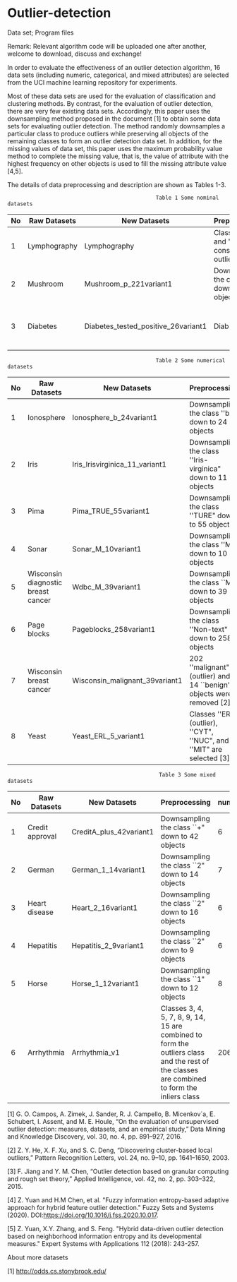 # Outlier-detection
Data set; Program files

Remark: Relevant algorithm code will be uploaded one after another, welcome to download, discuss and exchange!

In order to evaluate the effectiveness of an outlier detection algorithm, 16 data sets (including numeric, categorical, and mixed attributes) are selected from the UCI machine learning repository for experiments.

Most of these data sets are used for the evaluation of classification and clustering methods. By contrast, for the evaluation of outlier detection, there are very few existing data sets. Accordingly, this paper uses the downsampling method proposed in the document [1] to obtain some data sets for evaluating outlier detection. The method randomly downsamples a particular class to produce outliers while preserving all objects of the remaining classes to form an outlier detection data set. In addition, for the missing values of data set, this paper uses the maximum probability value method to complete the missing value, that is, the value of attribute with the highest frequency on other objects is used to fill the missing attribute value [4,5].

The details of data preprocessing and description are shown as Tables 1-3.

                                                   Table 1 Some nominal datasets
| No |  Raw Datasets |New Datasets | Preprocessing | numerical | categorical | Oulier | Normal | 
| -------- |--------|-------- |-------- |-------- | -------- | --------| -------- |
|  1| Lymphography|Lymphography| Classes ''1'' and ''4'' are considered as outliers [2] | 0 | 8 | 6 | 142 |  
|  2| Mushroom|Mushroom_p_221variant1|Downsampling the class ''+" down to 221 objects | 0|22|221|4208| 
|  3| Diabetes|Diabetes_tested_positive_26variant1|Diab| Downsampling the class ''tested\_positive" down to 26 objects |8|0|26|500|
                                                   Table 2 Some numerical datasets
| No |  Raw Datasets |New Datasets | Preprocessing | numerical | categorical | Objects | Ouliers | 
| -------- |--------|-------- |-------- |-------- | -------- | --------| -------- |
|  1| Ionosphere|Ionosphere_b_24variant1| Downsampling the class ''b" down to 24 objects |34|0|249|24|
|  2| Iris|Iris_Irisvirginica_11_variant1| Downsampling the class ''Iris-virginica" down to 11 objects |4|0|111|11| 
|  3| Pima|Pima_TRUE_55variant1| Downsampling the class ''TURE" down to 55 objects |9|0|555|55| 
|  4| Sonar|Sonar_M_10variant1| Downsampling the class ''M" down to 10 objects|60|0|107|10|  
|  5| Wisconsin diagnostic breast cancer|Wdbc_M_39variant1| Downsampling the class ``M" down to 39 objects | 31|0|396|39|
|  6| Page blocks|Pageblocks_258variant1| Downsampling the class ''Non-text" down to 258 objects |10|0|5171|258|
| 7| Wisconsin breast cancer|Wisconsin_malignant_39variant1|202 ''malignant" (outlier) and 14 ``benign" objects were removed [2] | 9|0|483|39|
| 8| Yeast|Yeast_ERL_5_variant1|Classes ''ERL" (outlier), ''CYT", ''NUC", and ''MIT" are selected [3]|8|0|1141|5|
                                                    Table 3 Some mixed datasets
| No |  Raw Datasets |New Datasets |  Preprocessing | numerical | categorical | Oulier | Normal | 
| -------- |--------|-------- |-------- |-------- | -------- | --------| -------- |
| 1| Credit approval|CreditA_plus_42variant1|Downsampling the class ``+" down to 42 objects|6|9|425|42|
| 2| German|German_1_14variant1|Downsampling the class ``2" down to 14 objects|7|13|714|14|
| 3| Heart disease |Heart_2_16variant1|Downsampling the class ``2" down to 16 objects| 6|7|166|16|
| 4| Hepatitis |Hepatitis_2_9variant1|Downsampling the class ``2" down to 9 objects |6|13|94|9|
| 5| Horse |Horse_1_12variant1|Downsampling the class ``1" down to 12 objects|8|19|256|12|
| 6| Arrhythmia |Arrhythmia_v1|Classes 3, 4, 5, 7, 8, 9, 14, 15 are combined to form the outliers class and the rest of the classes are combined to form the inliers class|206|73|452|66|


[1] G. O. Campos, A. Zimek, J. Sander, R. J. Campello, B. Micenkov´a, E. Schubert, I. Assent, and M. E. Houle, “On the evaluation of unsupervised outlier detection: measures, datasets, and an empirical study,” Data Mining and Knowledge Discovery, vol. 30, no. 4, pp. 891–927, 2016.

[2] Z. Y. He, X. F. Xu, and S. C. Deng, “Discovering cluster-based local outliers,” Pattern Recognition Letters, vol. 24, no. 9–10, pp. 1641–1650, 2003.

[3] F. Jiang and Y. M. Chen, “Outlier detection based on granular computing and rough set theory,” Applied Intelligence, vol. 42, no. 2, pp. 303–322, 2015.

[4] Z. Yuan and H.M Chen, et al. "Fuzzy information entropy-based adaptive approach for hybrid feature outlier detection." Fuzzy Sets and Systems (2020). DOI:https://doi.org/10.1016/j.fss.2020.10.017.

[5] Z. Yuan, X.Y. Zhang, and S. Feng. "Hybrid data-driven outlier detection based on neighborhood information entropy and its developmental measures." Expert Systems with Applications 112 (2018): 243-257.

About more datasets

[1] http://odds.cs.stonybrook.edu/
